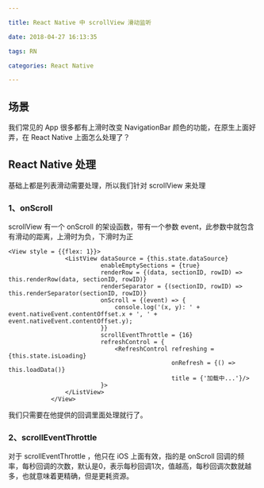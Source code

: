 ```yaml
---

title: React Native 中 scrollView 滑动监听

date: 2018-04-27 16:13:35

tags: RN

categories: React Native

---
```


## 场景

我们常见的 App 很多都有上滑时改变 NavigationBar 颜色的功能，在原生上面好弄，在 React Native 上面怎么处理了？

## React Native 处理

基础上都是列表滑动需要处理，所以我们针对 scrollView 来处理

### 1、onScroll

scrollView 有一个 onScroll 的架设函数，带有一个参数 event，此参数中就包含有滑动的距离，上滑时为负，下滑时为正

```
<View style = {{flex: 1}}>
                <ListView dataSource = {this.state.dataSource}
                          enableEmptySections = {true}
                          renderRow = {(data, sectionID, rowID) => this.renderRow(data, sectionID, rowID)}
                          renderSeparator = {(sectionID, rowID) => this.renderSeparator(sectionID, rowID)}
                          onScroll = {(event) => {
                              console.log('(x, y): ' + event.nativeEvent.contentOffset.x + ', ' + event.nativeEvent.contentOffset.y);
                          }}
                          scrollEventThrottle = {16}
                          refreshControl = {
                              <RefreshControl refreshing = {this.state.isLoading}
                                              onRefresh = {() => this.loadData()}
                                              title = {'加载中...'}/>
                          }>
                </ListView>
            </View>
```

我们只需要在他提供的回调里面处理就行了。


### 2、scrollEventThrottle

对于 scrollEventThrottle ，他只在 iOS 上面有效，指的是 onScroll 回调的频率，每秒回调的次数，默认是0，表示每秒回调1次，值越高，每秒回调次数就越多，也就意味着更精确，但是更耗资源。


